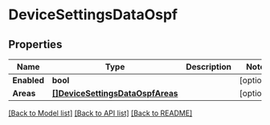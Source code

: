# DeviceSettingsDataOspf

## Properties

Name | Type | Description | Notes
------------ | ------------- | ------------- | -------------
**Enabled** | **bool** |  | [optional] 
**Areas** | [**[]DeviceSettingsDataOspfAreas**](deviceSettingsData_ospf_areas.md) |  | [optional] 

[[Back to Model list]](../README.md#documentation-for-models) [[Back to API list]](../README.md#documentation-for-api-endpoints) [[Back to README]](../README.md)


